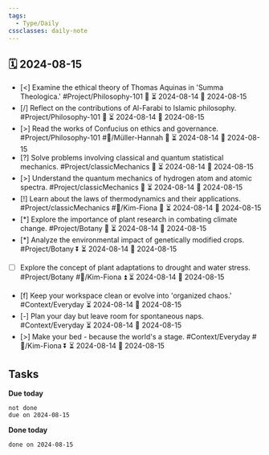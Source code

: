 ```yaml
---
tags:
  - Type/Daily
cssclasses: daily-note
---
```


## 🗓️ 2024-08-15

- [<] Examine the ethical theory of Thomas Aquinas in 'Summa Theologica.' #Project/Philosophy-101 🔽 ⏳ 2024-08-14 📅 2024-08-15
- [/] Reflect on the contributions of Al-Farabi to Islamic philosophy. #Project/Philosophy-101 🔺 ⏳ 2024-08-14 📅 2024-08-15
- [>] Read the works of Confucius on ethics and governance. #Project/Philosophy-101 #👤/Müller-Hannah 🔽 ⏳ 2024-08-14 📅 2024-08-15
- [?] Solve problems involving classical and quantum statistical mechanics. #Project/classicMechanics 🔼 ⏳ 2024-08-14 📅 2024-08-15
- [>] Understand the quantum mechanics of hydrogen atom and atomic spectra. #Project/classicMechanics 🔼 ⏳ 2024-08-14 📅 2024-08-15
- [!] Learn about the laws of thermodynamics and their applications. #Project/classicMechanics #👤/Kim-Fiona 🔼 ⏳ 2024-08-14 📅 2024-08-15
- [*] Explore the importance of plant research in combating climate change. #Project/Botany 🔼 ⏳ 2024-08-14 📅 2024-08-15
- [*] Analyze the environmental impact of genetically modified crops. #Project/Botany ⏬ ⏳ 2024-08-14 📅 2024-08-15
- [ ] Explore the concept of plant adaptations to drought and water stress. #Project/Botany #👤/Kim-Fiona ⏫ ⏳ 2024-08-14 📅 2024-08-15
- [f] Keep your workspace clean or evolve into 'organized chaos.' #Context/Everyday ⏳ 2024-08-14 📅 2024-08-15
- [-] Plan your day but leave room for spontaneous naps. #Context/Everyday ⏳ 2024-08-14 📅 2024-08-15
- [>] Make your bed - because the world's a stage. #Context/Everyday #👤/Kim-Fiona ⏬ ⏳ 2024-08-14 📅 2024-08-15

## Tasks

**Due today**

```tasks
not done
due on 2024-08-15
```

**Done today**

```tasks
done on 2024-08-15
```
            
